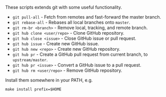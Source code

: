These scripts extends git with some useful functionality.

- `git pull-all` - Fetch from remotes and fast-forward the master branch.
- `git rebase-all` - Rebases all local branches onto `master`.
- `git rm-br <branch>` - Remove local, tracking, and remote branch.
- `git hub clone <user/repo>` - Clone GitHub repository.
- `git hub close <issue>` - Close GitHub issue or pull request.
- `git hub issue` - Create new GitHub issue.
- `git hub new <repo>` - Create new GitHub repository.
- `git hub pr` - Create a GitHub pull request from current branch, to `upstream/master`.
- `git hub pr <issue>` - Convert a GitHub issue to a pull request.
- `git hub rm <user/repo>` - Remove GitHub repository.

Install them somewhere in your PATH, e.g.

    make install prefix=$HOME
